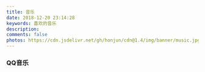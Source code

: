 ```yaml
---
title: 音乐
date: 2018-12-20 23:14:28
keywords: 喜欢的音乐
description: 
comments: false
photos: https://cdn.jsdelivr.net/gh/honjun/cdn@1.4/img/banner/music.jpg
---
```




### QQ音乐
<meting-js
  server="tencent"
  type="playlist"
  list-folded="false"
  id="1298711625"
  mutex="true"
  list-max-height="500px">
</meting-js>


<!-- require APlayer -->
<link rel="stylesheet" href="https://cdn.jsdelivr.net/npm/aplayer/dist/APlayer.min.css">
<script src="https://cdn.jsdelivr.net/npm/aplayer/dist/APlayer.min.js"></script>
<!-- require MetingJS -->
<script src="https://cdn.jsdelivr.net/npm/meting@2/dist/Meting.min.js"></script>